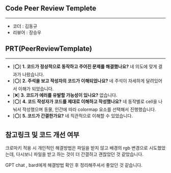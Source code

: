 ## **Code Peer Review Templete**
------------------
- 코더 : 김동규
- 리뷰어 : 장승우

## **PRT(PeerReviewTemplate)**
------------------  
- [⭕] **1. 코드가 정상적으로 동작하고 주어진 문제를 해결했나요?**
네 의도에 맞게 결과가 나왔습니다.
- [⭕] **2. 주석을 보고 작성자의 코드가 이해되었나요?**
네 주석이 자세하게 달려있어서 이해가 되었습니다.
- [❌] **3. 코드가 에러를 유발할 가능성이 있나요?**
없습니다.
- [⭕] **4. 코드 작성자가 코드를 제대로 이해하고 작성했나요?**
네 동작별로 cell을 나눠서 작성했으며 동물, 인간에 따라 colormap 요소를 선택해서 진행했습니다.
- [⭕] **5. 코드가 간결한가요?**
네 직관적으로 이해할 수 있었습니다.

## **참고링크 및 코드 개선 여부**
크로마키 적용 시 개인적인 해결방법은 파일을 받지 않고 배경의 rgb 변경으로 시도했었는데,
다시보니 파일을 받고 하는 것이 더 간결하고 괜찮았던 것 같았습니다.

GPT chat , bard에게 해결방법 확인 후 정리해주셔서 좋았던 것 같습니다.     
